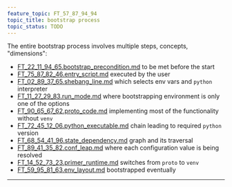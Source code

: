```yaml
---
feature_topic: FT_57_87_94_94
topic_title: bootstrap process
topic_status: TODO
---
```


The entire bootstrap process involves multiple steps, concepts, "dimensions":
*   [FT_22_11_94_65.bootstrap_precondition.md][FT_22_11_94_65.bootstrap_precondition.md] to be met before the start
*   [FT_75_87_82_46.entry_script.md][FT_75_87_82_46.entry_script.md] executed by the user
*   [FT_02_89_37_65.shebang_line.md][FT_02_89_37_65.shebang_line.md] which selects env vars and `python` interpreter
*   [FT_11_27_29_83.run_mode.md][FT_11_27_29_83.run_mode.md] where bootstrapping environment is only one of the options
*   [FT_90_65_67_62.proto_code.md][FT_90_65_67_62.proto_code.md] implementing most of the functionality without `venv`
*   [FT_72_45_12_06.python_executable.md][FT_72_45_12_06.python_executable.md] chain leading to required `python` version
*   [FT_68_54_41_96.state_dependency.md][FT_68_54_41_96.state_dependency.md] graph and its traversal
*   [FT_89_41_35_82.conf_leap.md][FT_89_41_35_82.conf_leap.md] where each configuration value is being resolved
*   [FT_14_52_73_23.primer_runtime.md][FT_14_52_73_23.primer_runtime.md] switches from `proto` to `venv`
*   [FT_59_95_81_63.env_layout.md][FT_59_95_81_63.env_layout.md] bootstrapped eventually

---

[FT_22_11_94_65.bootstrap_precondition.md]: FT_22_11_94_65.bootstrap_precondition.md
[FT_02_89_37_65.shebang_line.md]: FT_02_89_37_65.shebang_line.md
[FT_75_87_82_46.entry_script.md]: FT_75_87_82_46.entry_script.md
[FT_11_27_29_83.run_mode.md]: FT_11_27_29_83.run_mode.md
[FT_90_65_67_62.proto_code.md]: FT_90_65_67_62.proto_code.md
[FT_72_45_12_06.python_executable.md]: FT_72_45_12_06.python_executable.md
[FT_59_95_81_63.env_layout.md]: FT_59_95_81_63.env_layout.md
[FT_68_54_41_96.state_dependency.md]: FT_68_54_41_96.state_dependency.md
[FT_89_41_35_82.conf_leap.md]: FT_89_41_35_82.conf_leap.md
[FT_14_52_73_23.primer_runtime.md]: FT_14_52_73_23.primer_runtime.md
[FT_59_95_81_63.env_layout.md]: FT_59_95_81_63.env_layout.md
